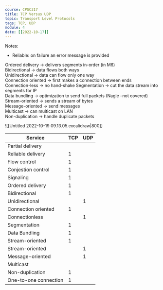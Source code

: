 ```yaml
---
course: CPSC317
title: TCP Versus UDP
topic: Transport Level Protocols
tags: TCP, UDP
module: 4
date: [[2022-10-17]]
---
```


Notes:
-  Reliable: on failure an error message is provided

Ordered delivery -> delivers segments in-order (in M6)  
Bidirectional -> data flows both ways  
Unidirectional -> data can flow only one way  
Connection oriented -> first makes a connection between ends  
Connection-less -> no hand-shake
Segmentation -> cut the data stream into segments for IP  
Data bundling -> optimization to send full packets (Nagle –not  covered)  
Stream-oriented -> sends a stream of bytes  
Message-oriented -> send messages  
Multicast -> can multicast on LAN  
Non-duplication -> handle duplicate packets

![[Untitled 2022-10-19 09.13.05.excalidraw|800]]

| Service               | TCP | UDP |
| --------------------- | --- | --- |
| Partial delivery      |     |     |
| Reliable delivery     | 1   |     |
| Flow control          | 1   |     |
| Conjestion control    | 1   |     |
| Signaling             | 1   |     |
| Ordered delivery      | 1   |     |
| Bidirectional         | 1   |     |
| Unidirectional        |     | 1   |
| Connection oriented   | 1   |     |
| Connectionless        |     | 1   |
| Segmentation          | 1   |     |
| Data Bundling         | 1   |     |
| Stream-oriented       | 1   |     |
| Stream-oriented       |     | 1   |
| Message-oriented      |     | 1   |
| Multicast             |     |     |
| Non-duplication       | 1   |     |
| One-to-one connection | 1   |     |
